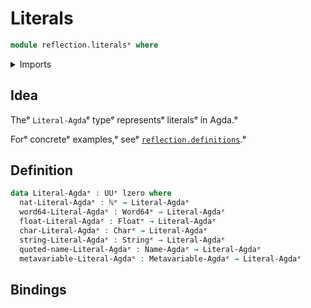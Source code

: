 # Literals

```agda
module reflection.literalsᵉ where
```

<details><summary>Imports</summary>

```agda
open import elementary-number-theory.natural-numbersᵉ

open import foundation.universe-levelsᵉ

open import primitives.charactersᵉ
open import primitives.floatsᵉ
open import primitives.machine-integersᵉ
open import primitives.stringsᵉ

open import reflection.metavariablesᵉ
open import reflection.namesᵉ
```

</details>

## Idea

Theᵉ `Literal-Agda`ᵉ typeᵉ representsᵉ literalsᵉ in Agda.ᵉ

Forᵉ concreteᵉ examples,ᵉ seeᵉ
[`reflection.definitions`](reflection.definitions.md).ᵉ

## Definition

```agda
data Literal-Agdaᵉ : UUᵉ lzero where
  nat-Literal-Agdaᵉ : ℕᵉ → Literal-Agdaᵉ
  word64-Literal-Agdaᵉ : Word64ᵉ → Literal-Agdaᵉ
  float-Literal-Agdaᵉ : Floatᵉ → Literal-Agdaᵉ
  char-Literal-Agdaᵉ : Charᵉ → Literal-Agdaᵉ
  string-Literal-Agdaᵉ : Stringᵉ → Literal-Agdaᵉ
  quoted-name-Literal-Agdaᵉ : Name-Agdaᵉ → Literal-Agdaᵉ
  metavariable-Literal-Agdaᵉ : Metavariable-Agdaᵉ → Literal-Agdaᵉ
```

## Bindings

```agda








```